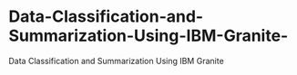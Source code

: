 # Data-Classification-and-Summarization-Using-IBM-Granite-
Data Classification and Summarization Using IBM Granite 
